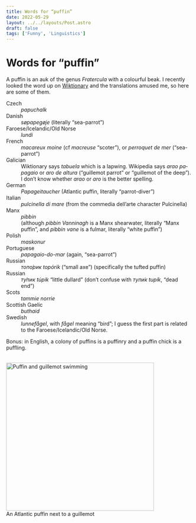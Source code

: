 ```yaml
---
title: Words for “puffin”
date: 2022-05-29
layout: ../../layouts/Post.astro
draft: false
tags: ['Funny', 'Linguistics']
---
```


# Words for “puffin”
A puffin is an auk of the genus _Fratercula_ with a colourful beak. I recently looked the word up on [Wiktionary](https://en.wiktionary.org/wiki/puffin#Translations) and the translations amused me, so here are some of them.

<dl>
<dt>Czech</dt>
<dd><i lang="cs">papuchalk</i></dd>

<dt>Danish</dt>
<dd><i lang="da">søpapegøje</i> (literally “sea-parrot”)</dd>

<dt>Faroese/Icelandic/Old Norse</dt>
<dd><i lang="fo">lundi</i></dd>

<dt>French</dt>
<dd><i lang="fr">macareux moine</i> (cf <i lang="fr">macreuse</i> “scoter”), or <i lang="fr">perroquet de mer</i> (“sea-parrot”)</dd>

<dt>Galician</dt>
<dd>Wiktionary says <i lang="gl">tabuela</i> which is a lapwing. Wikipedia says <i lang="gl">arao papagaio</i> or <i lang="gl">aro de altura</i> (“guillemot parrot” or “guillemot of the deep”). I don’t know whether <i lang="gl">arao</i> or <i lang="gl">aro</i> is the better spelling.</dd>

<dt>German</dt>
<dd><i lang="de">Papageitaucher</i> (Atlantic puffin, literally “parrot-diver”)</dd>

<dt>Italian</dt>
<dd><i lang="it">pulcinella di mare</i> (from the commedia dell’arte character Pulcinella)</dd>

<dt>Manx</dt>
<dd><i lang="gv">pibbin</i><br>(although <i lang="gv">pibbin Vanninagh</i> is a Manx shearwater, literally “Manx puffin”, and <i lang="gv">pibbin vane</i> is a fulmar, literally “white puffin”)</dd>

<dt>Polish</dt>
<dd><i lang="pl">maskonur</i></dd>

<dt>Portuguese</dt>
<dd><i lang="pt">papagaio-do-mar</i> (again, “sea-parrot”)</dd>

<dt>Russian</dt>
<dd><i lang="ru"><i>топо́рик</i> topórik</i> (“small axe”) (specifically the tufted puffin)</dd>

<dt>Russian</dt>
<dd><i lang="ru"><i>ту́пик</i> túpik</i> “little dullard” (don’t confuse with <i lang="ru"><i>тупи́к</i> tupík</i>, “dead end”)</dd>

<dt>Scots</dt>
<dd><i lang="sco">tammie norrie</i></dd>

<dt>Scottish Gaelic</dt>
<dd><i lang="gd">buthaid</i></dd>

<dt>Swedish</dt>
<dd><i lang="sv">lunnefågel</i>, with <i lang="sv">fågel</i> meaning “bird”; I guess the first part is related to the Faroese/Icelandic/Old Norse.</dd>
</dl>

Bonus: in English, a colony of puffins is a puffinry and a puffin chick is a puffling.

<figure style="margin-top: 2rem; margin-left: auto; margin-right: auto;">
<img width="400" style="aspect-ratio: 4/3;" alt="Puffin and guillemot swimming" src="images/puffin-and-guillemot.webp"/>
<figcaption>An Atlantic puffin next to a guillemot</figcaption>
</figure>
